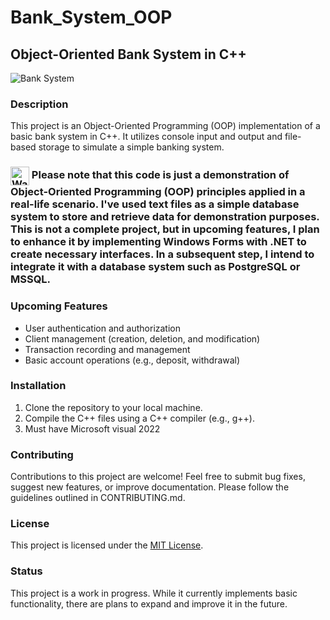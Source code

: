 # Bank_System_OOP 
## Object-Oriented Bank System in C++

![Bank System](https://i0.wp.com/www.iedunote.com/img/1087/bank-management.jpg)

### Description

This project is an Object-Oriented Programming (OOP) implementation of a basic bank system in C++. It utilizes console input and output and file-based storage to simulate a simple banking system.
<h3><img src="https://upload.wikimedia.org/wikipedia/commons/e/ed/R3R_warning.gif" alt="Warning Icon" style="width: 30px; height: 30px; vertical-align: middle;"> Please note that this code is just a demonstration of Object-Oriented Programming (OOP) principles applied in a real-life scenario. I've used text files as a simple database system to store and retrieve data for demonstration purposes. This is not a complete project, but in upcoming features, I plan to enhance it by implementing Windows Forms with .NET to create necessary interfaces. In a subsequent step, I intend to integrate it with a database system such as PostgreSQL or MSSQL.</h3>


### Upcoming Features
- User authentication and authorization
- Client management (creation, deletion, and modification)
- Transaction recording and management
- Basic account operations (e.g., deposit, withdrawal)

### Installation

1. Clone the repository to your local machine.
2. Compile the C++ files using a C++ compiler (e.g., g++).
3. Must have Microsoft visual 2022

### Contributing

Contributions to this project are welcome! Feel free to submit bug fixes, suggest new features, or improve documentation. Please follow the guidelines outlined in CONTRIBUTING.md.

### License

This project is licensed under the [MIT License](LICENSE).

### Status

This project is a work in progress. While it currently implements basic functionality, there are plans to expand and improve it in the future.
